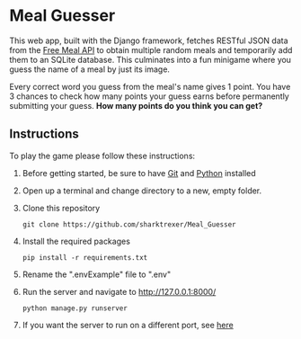 # Meal Guesser
This web app, built with the Django framework, fetches RESTful JSON data from the [Free Meal API](https://www.themealdb.com/api.php) to obtain multiple random meals and temporarily add them to an SQLite database. 
This culminates into a fun minigame where you guess the name of a meal by just its image.

Every correct word you guess from the meal's name gives 1 point. You have 3 chances to check how many points your guess earns before permanently submitting your guess.
**How many points do you think you can get?**

## Instructions

To play the game please follow these instructions:

1. Before getting started, be sure to have [Git](https://git-scm.com/downloads) and [Python](https://www.python.org/downloads/) installed

2. Open up a terminal and change directory to a new, empty folder.

3. Clone this repository 

    `git clone https://github.com/sharktrexer/Meal_Guesser`

4. Install the required packages

    `pip install -r requirements.txt`

5. Rename the ".envExample" file to ".env"

6. Run the server and navigate to http://127.0.0.1:8000/ 

    `python manage.py runserver`

7. If you want the server to run on a different port, see [here](https://docs.djangoproject.com/en/5.1/ref/django-admin/#runserver)
